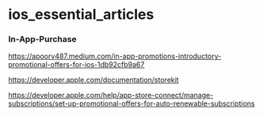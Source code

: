 # ios_essential_articles

### In-App-Purchase

https://apoorv487.medium.com/in-app-promotions-introductory-promotional-offers-for-ios-1db92cfb9a67

https://developer.apple.com/documentation/storekit

https://developer.apple.com/help/app-store-connect/manage-subscriptions/set-up-promotional-offers-for-auto-renewable-subscriptions
